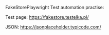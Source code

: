 FakeStorePlaywright
Test automation practise:

Test page: https://fakestore.testelka.pl/

JSON: https://jsonplaceholder.typicode.com/
